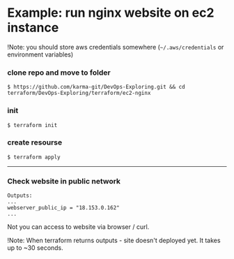 # Example: run nginx website on ec2 instance
!Note: you should store aws credentials somewhere (`~/.aws/credentials` or environment variables)
### clone repo and move to folder
`$ https://github.com/karma-git/DevOps-Exploring.git && cd terraform/DevOps-Exploring/terraform/ec2-nginx`
### init
`$ terraform init`
### create resourse

`$ terraform apply`

---

### Check website in public network
```
Outputs:
...
webserver_public_ip = "18.153.0.162"
...
```
Not you can access to website via browser / curl.

!Note: When terraform returns outputs - site doesn't deployed yet. It takes up to ~30 seconds. 
